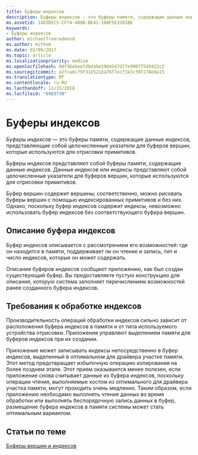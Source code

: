 ```yaml
---
title: Буферы индексов
description: Буферы индексов — это буферы памяти, содержащие данные индексов, представляющие собой целочисленные указатели для буферов вершин, которые используются для отрисовки примитивов.
ms.assetid: 14D3DEC5-CF74-488B-BE41-16BF5E3201BE
keywords:
- Буферы индексов
author: michaelfromredmond
ms.author: mithom
ms.date: 02/08/2017
ms.topic: article
ms.localizationpriority: medium
ms.openlocfilehash: 0df56ebeefdbdabe5904547d77e90077549422c2
ms.sourcegitcommit: e2fca6c79f31e521ba76f7ecf343cf8f278e6a15
ms.translationtype: MT
ms.contentlocale: ru-RU
ms.lasthandoff: 11/15/2018
ms.locfileid: "6983739"
---
```

# <a name="index-buffers"></a>Буферы индексов


*Буферы индексов* — это буферы памяти, содержащие данные индексов, представляющие собой целочисленные указатели для буферов вершин, которые используются для отрисовки примитивов.

Буферы индексов представляют собой буферы памяти, содержащие данные индексов. Данные индексов или индексы представляют собой целочисленные указатели для буферов вершин, которые используются для отрисовки примитивов.

Буфер вершин содержит вершины; соответственно, можно рисовать буферы вершин с помощью индексированных примитивов и без них. Однако, поскольку буфер индексов содержит индексы, невозможно использовать буфер индексов без соответствующего буфера вершин.

## <a name="span-idindexbufferdescriptionspanspan-idindexbufferdescriptionspanspan-idindexbufferdescriptionspanindex-buffer-description"></a><span id="Index_Buffer_Description"></span><span id="index_buffer_description"></span><span id="INDEX_BUFFER_DESCRIPTION"></span>Описание буфера индексов


Буфер индексов описывается с рассмотрением его возможностей: где он находится в памяти, поддерживает ли он чтение и запись, тип и число индексов, которые он может содержать.

Описания буферов индексов сообщают приложению, как был создан существующий буфер. Вы предоставляете пустую конструкцию для описания, которую система заполняет перечислением возможностей ранее созданного буфера индексов.

## <a name="span-idindexprocessingrequirementsspanspan-idindexprocessingrequirementsspanspan-idindexprocessingrequirementsspanindex-processing-requirements"></a><span id="Index_Processing_Requirements"></span><span id="index_processing_requirements"></span><span id="INDEX_PROCESSING_REQUIREMENTS"></span>Требования к обработке индексов


Производительность операций обработки индексов сильно зависит от расположения буфера индексов в памяти и от типа используемого устройства отрисовки. Приложения управляют выделением памяти для буферов индексов при их создании.

Приложение может записывать индексы непосредственно в буфер индексов, выделенный в оптимальном для драйвера участке памяти. Этот метод предотвращает избыточную операцию копирования на более позднем этапе. Этот прием оказывается менее полезен, если приложение снова считывает данные из буфера индексов, поскольку операции чтения, выполняемые хостом из оптимального для драйвера участка памяти, могут проходить очень медленно. Таким образом, если приложению необходимо выполнять чтение данных во время обработки или выполнять беспорядочную запись данных в буфер, размещение буфера индексов в памяти системы может стать оптимальным вариантом.

## <a name="span-idrelated-topicsspanrelated-topics"></a><span id="related-topics"></span>Статьи по теме


[Буферы вершин и индексов](vertex-and-index-buffers.md)

 

 




